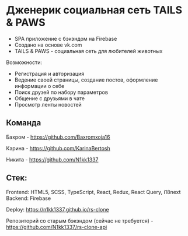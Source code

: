 # Дженерик социальная сеть TAILS & PAWS

- SPA приложение с бэкэндом на Firebase
- Создано на основе vk.com
- TAILS & PAWS - социальная сеть для любителей животных

Возможности: 
- Регистрация и авторизация
- Ведение своей страницы, создание постов, оформление информации о себе
- Поиск друзей по набору параметров
- Общение с друзьями в чате
- Просмотр ленты новостей
 


## Команда

Бахром - https://github.com/Baxromxoja16

Карина - https://github.com/KarinaBertosh

Никита - https://github.com/N1kk1337



## Стек:
Frontend: HTML5, SCSS, TypeScript, React, Redux, React Query, i18next 
Backend: Firebase

Deploy:
https://n1kk1337.github.io/rs-clone

Репозиторий со старым бэкэндом (сейчас не требуется) - https://github.com/N1kk1337/rs-clone-api


